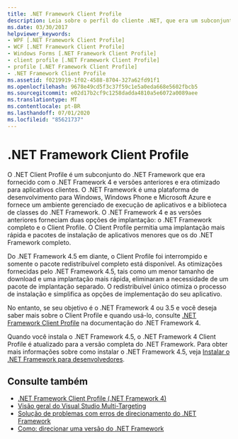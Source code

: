 ```yaml
---
title: .NET Framework Client Profile
description: Leia sobre o perfil do cliente .NET, que era um subconjunto do .NET fornecido na versão 4 e nas edições anteriores do .NET.
ms.date: 03/30/2017
helpviewer_keywords:
- WPF [.NET Framework Client Profile]
- WCF [.NET Framework Client Profile]
- Windows Forms [.NET Framework Client Profile]
- client profile [.NET Framework Client Profile]
- profile [.NET Framework Client Profile]
- .NET Framework Client Profile
ms.assetid: f0219919-1f02-4588-8704-327a62fd91f1
ms.openlocfilehash: 9678e49cd5f3c37f59c1e5a0eda668e5602fbcb5
ms.sourcegitcommit: e02d17b2cf9c1258dadda4810a5e6072a0089aee
ms.translationtype: MT
ms.contentlocale: pt-BR
ms.lasthandoff: 07/01/2020
ms.locfileid: "85621737"
---
```

# <a name="net-framework-client-profile"></a>.NET Framework Client Profile
O .NET Client Profile é um subconjunto do .NET Framework que era fornecido com o .NET Framework 4 e versões anteriores e era otimizado para aplicativos clientes. O .NET Framework é uma plataforma de desenvolvimento para Windows, Windows Phone e Microsoft Azure e fornece um ambiente gerenciado de execução de aplicativos e a biblioteca de classes do .NET Framework. O .NET Framework 4 e as versões anteriores forneciam duas opções de implantação: o .NET Framework completo e o Client Profile. O Client Profile permitia uma implantação mais rápida e pacotes de instalação de aplicativos menores que os do .NET Framework completo.  
  
 Do .NET Framework 4.5 em diante, o Client Profile foi interrompido e somente o pacote redistribuível completo está disponível. As otimizações fornecidas pelo .NET Framework 4.5, tais como um menor tamanho de download e uma implantação mais rápida, eliminaram a necessidade de um pacote de implantação separado. O redistribuível único otimiza o processo de instalação e simplifica as opções de implementação do seu aplicativo.  
  
 No entanto, se seu objetivo é o .NET Framework 4 ou 3.5 e você deseja saber mais sobre o Client Profile e quando usá-lo, consulte [.NET Framework Client Profile](https://docs.microsoft.com/previous-versions/dotnet/netframework-4.0/cc656912%28v=vs.100%29) na documentação do .NET Framework 4.  
  
 Quando você instala o .NET Framework 4.5, o .NET Framework 4 Client Profile é atualizado para a versão completa do .NET Framework. Para obter mais informações sobre como instalar o .NET Framework 4.5, veja [Instalar o .NET Framework para desenvolvedores](../install/guide-for-developers.md).  
  
## <a name="see-also"></a>Consulte também

- [.NET Framework Client Profile (.NET Framework 4)](https://docs.microsoft.com/previous-versions/dotnet/netframework-4.0/cc656912%28v=vs.100%29)
- [Visão geral do Visual Studio Multi-Targeting](/visualstudio/ide/visual-studio-multi-targeting-overview)
- [Solução de problemas com erros de direcionamento do .NET Framework](/visualstudio/msbuild/troubleshooting-dotnet-framework-targeting-errors)
- [Como: direcionar uma versão do .NET Framework](/visualstudio/ide/visual-studio-multi-targeting-overview)
